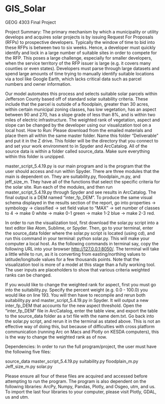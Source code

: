 # GIS_Solar
GEOG 4303 Final Project

Project Summary: The primary mechanism by which a municipality or utility develops and acquires solar projects is by issuing Request For Proposals (RFPs) to prospective developers. Typically the window of time to bid into these RFPs is between two to six weeks. Hence, a developer must quickly identify and lock in a large number of suitable sites in order to compete for the RFP. This poses a large challenge, especially for smaller developers, when the service territory of the RFP issuer is large (e.g. it covers many counties or even states). Developers must parse through large datasets and spend large amounts of time trying to manually identify suitable locations via a tool like Google Earth, which lacks critical data such as parcel numbers and owner information.

Our model automates this process and selects suitable solar parcels within Jefferson County based off of standard solar suitability criteria. These include that the parcel is outside of a floodplain, greater than 30 acres, within certain municipal zoning classes, has low vegetation, has an aspect between 90 and 270, has a slope grade of less than 8%, and is within two miles of electric infrastructure. The weighted rank of vegetation, aspect and slope can be changed by the developer using our visualization tool on a local host.
How to Run: Please download from the emailed materials and place them all within the same master folder. Name this folder “Deliverable” and put it in the Z drive. This folder will be the directory that you connect to and set your work environment to in Spyder and ArcCatalog. All of the source data is within a folder called source_data. Make sure everything within this folder is unzipped.

master_script_5.4.19.py is our main program and is the program that the user should access and run within Spyder. There are three modules that the main is dependent on. They are suitability.py, floodplain_m.py, and jeff_size_m. They have all of the functions that select the specific criteria for the solar site. Run each of the modules, and then run master_script_5.4.19.py through Spyder and see results in ArcCatalog. The final output is a DEM named “inter_fp_DEM”. To produce the same visual schema displayed in the results section of the report, go into properties → symbology → classified  → set field value to “MAX” → set number of classes to 4  → make 0 white → make 0-1 green → make 1-2 blue → make 2-3 red. 

In order to run the visualization tool, first download the solar.py script into a text editor like Atom, Sublime, or Spyder. Then, go to your terminal, enter the source_data folder where the solar.py script is located (using cd), and run this command in your terminal: python solar.py. This will make your computer a local host. As the following commands in terminal say, copy the following URL into your browser http://127.0.0.1:8050/. The terminal will take a little while to run, as it is converting from easting/northing values to latitude/longitude values for a few thousands points. Note that the visualization tool is more of a model at this stage than a fully working tool. The user inputs are placeholders to show that various criteria weighted ranks can be changed. 

If you would like to change the weighted rank for aspect, first you must go into the suitability.py. Specify the percent weight (e.g. 0.0 - 100.0) you would like on line 193. You will then have to recompile and rerun both suitability.py and master_script_5.4.19.py  in Spyder. It will output a new inter_fp_DEM that accounts for the new aspect threshold. Open the “inter_fp_DEM” file in ArcCatalog, enter the table view, and export the table to the source_data folder as a txt file with the name dem.txt. Go back into the solar.py script, and rerun it in the terminal as stated above. This is not an effective way of doing this, but because of difficulties with cross platform communication (running Arc on Macs and Plotly on KESDA computers), this is the way to change the weighted rank as of now. 
 
Dependencies: In order to run the full program/project, the user must have the following five files: 
 
source_data
master_script_5.4.19.py
suitability.py
floodplain_m.py
Jeff_size_m.py
solar.py

Please ensure all four of these files are acquired and accessed before attempting to run the program. The program is also dependent on the following libraries: ArcPy, Numpy, Pandas, Plotly, and Osgeo, utm, and us. To import the last four libraries to your computer, please visit Plotly, GDAL,  us and utm.
